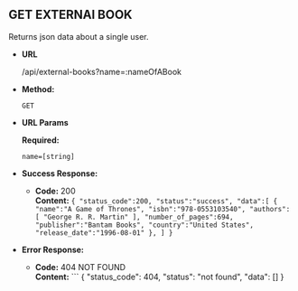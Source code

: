 **GET EXTERNAl BOOK**
----
  Returns json data about a single user.

* **URL**

  /api/external-books?name=:nameOfABook

* **Method:**

  `GET`
  
*  **URL Params**

   **Required:**
 
   `name=[string]`

* **Success Response:**

  * **Code:** 200 <br />
    **Content:** ```
    {
        "status_code":200,
        "status":"success",
        "data":[
            {
            "name":"A Game of Thrones",
            "isbn":"978-0553103540",
            "authors":[
                "George R. R. Martin"
            ],
            "number_of_pages":694,
            "publisher":"Bantam Books",
            "country":"United States",
            "release_date":"1996-08-01"
            },
        ]
     }
        ```
 
* **Error Response:**

  * **Code:** 404 NOT FOUND <br />
    **Content:** ```
    {
        "status_code": 404,
        "status": "not found",
        "data": []
    }
    ```
